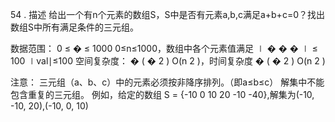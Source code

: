 54 . 描述
给出一个有n个元素的数组S，S中是否有元素a,b,c满足a+b+c=0？找出数组S中所有满足条件的三元组。

数据范围：
0
≤
�
≤
1000
0≤n≤1000，数组中各个元素值满足
∣
�
�
�
∣
≤
100
∣val∣≤100
空间复杂度：
�
(
�
2
)
O(n
2
)，时间复杂度
�
(
�
2
)
O(n
2
)

注意：
三元组（a、b、c）中的元素必须按非降序排列。（即a≤b≤c）
解集中不能包含重复的三元组。
例如，给定的数组 S = {-10 0 10 20 -10 -40},解集为(-10, -10, 20),(-10, 0, 10) 